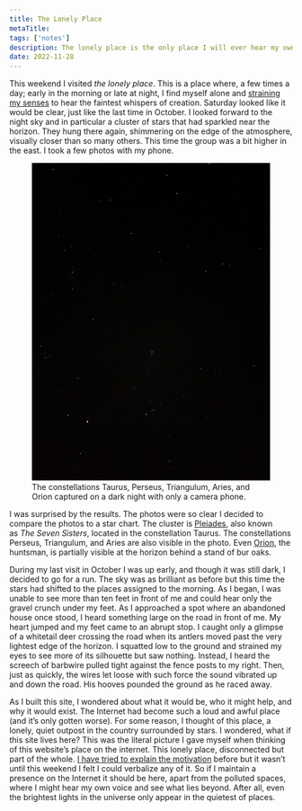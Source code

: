 ```yaml
---
title: The Lonely Place
metaTitle: 
tags: ['notes']
description: The lonely place is the only place I will ever hear my own voice.
date: 2022-11-28
---
```

This weekend I visited *the lonely place*. This is a place where, a few times a day; early in the morning or late at night, I find myself alone and [straining my senses](/notes/2021/december-27-2020/) to hear the faintest whispers of creation. Saturday looked like it would be clear, just like the last time in October. I looked forward to the night sky and in particular a cluster of stars that had sparkled near the horizon. They hung there again, shimmering on the edge of the atmosphere, visually closer than so many others. This time the group was a bit higher in the east. I took a few photos with my phone.

<figure>
<img src="the-lonely-place-sky.jpg" alt="The stars in the eastern sky in November. The constellations Taurus, Perseus, Triangulum, Aries, and Orion" />
<figcaption>The constellations Taurus, Perseus, Triangulum, Aries, and Orion captured on a dark night with only a camera phone.</figcaption>
</figure>

I was surprised by the results. The photos were so clear I decided to compare the photos to a star chart. The cluster is [Pleiades](https://en.m.wikipedia.org/wiki/Pleiades), also known as *The Seven Sisters*, located in the constellation Taurus. The constellations Perseus, Triangulum, and Aries are also visible in the photo. Even [Orion](https://en.m.wikipedia.org/wiki/Orion_(constellation)), the huntsman, is partially visible at the horizon behind a stand of bur oaks.

During my last visit in October I was up early, and though it was still dark, I decided to go for a run. The sky was as brilliant as before but this time the stars had shifted to the places assigned to the morning. As I began, I was unable to see more than ten feet in front of me and could hear only the gravel crunch under my feet. As I approached a spot where an abandoned house once stood, I heard something large on the road in front of me. My heart jumped and my feet came to an abrupt stop. I caught only a glimpse of a whitetail deer crossing the road when its antlers moved past the very lightest edge of the horizon. I squatted low to the ground and strained my eyes to see more of its silhouette but saw nothing. Instead, I heard the screech of barbwire pulled tight against the fence posts to my right. Then, just as quickly, the wires let loose with such force the sound vibrated up and down the road. His hooves pounded the ground as he raced away.

As I built this site, I wondered about what it would be, who it might help, and why it would exist. The Internet had become such a loud and awful place (and it’s only gotten worse). For some reason, I thought of this place, a lonely, quiet outpost in the country surrounded by stars. I wondered, what if this site lives here? This was the literal picture I gave myself when thinking of this website’s place on the internet. This lonely place, disconnected but part of the whole. [I have tried to explain the motivation](/notes/2020/website-launch/) before but it wasn’t until this weekend I felt I could verbalize any of it. So if I maintain a presence on the Internet it should be here, apart from the polluted spaces, where I might hear my own voice and see what lies beyond. After all, even the brightest lights in the universe only appear in the quietest of places.